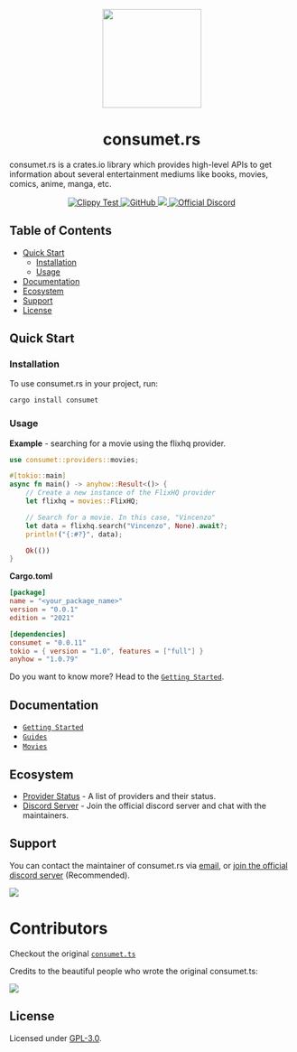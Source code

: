 <p align="center"><img src="https://consumet.org/images/consumetlogo.png" width="175"/></p>

<h1 align="center"> consumet.rs </h1>

consumet.rs is a crates.io library which provides high-level APIs to get information about several entertainment mediums like books, movies, comics, anime, manga, etc.

<p align="center">
    <a href="https://github.com/rust-lang/rust-clippy/actions?query=workflow%3A%22Clippy+Test+(bors)%22+event%3Apush+branch%3Aauto">
        <img src="https://github.com/rust-lang/rust-clippy/workflows/Clippy%20Test%20(bors)/badge.svg?branch=auto&event=push" alt="Clippy Test">
    </a>
    <a href="https://github.com/carrotshniper21/consumet.rs/blob/master/LICENSE">
    <img src="https://img.shields.io/github/license/consumet/api" alt="GitHub">
  </a>
    <a href="https://crates.io/crates/consumet">
        <img src="https://img.shields.io/crates/v/consumet.svg">
    </a>
    <a href="https://discord.gg/qTPfvMxzNH">
      <img src="https://img.shields.io/discord/987492554486452315?color=7289da&label=discord&logo=discord&logoColor=7289da" alt="Official Discord">
    </a>
   
</p>

<h2> Table of Contents </h2>

- [Quick Start](#quick-start)
  - [Installation](#installation)
  - [Usage](#usage)
- [Documentation](#documentation)
- [Ecosystem](#ecosystem)
- [Support](#support)
- [License](#license)

## Quick Start

### Installation

To use consumet.rs in your project, run:
```bash
cargo install consumet
```

### Usage

**Example** - searching for a movie using the flixhq provider.
```rs
use consumet::providers::movies;

#[tokio::main]
async fn main() -> anyhow::Result<()> {
    // Create a new instance of the FlixHQ provider
    let flixhq = movies::FlixHQ;

    // Search for a movie. In this case, "Vincenzo"
    let data = flixhq.search("Vincenzo", None).await?;
    println!("{:#?}", data);

    Ok(())
}
```

**Cargo.toml**
```toml
[package]
name = "<your_package_name>"
version = "0.0.1"
edition = "2021"

[dependencies]
consumet = "0.0.11"
tokio = { version = "1.0", features = ["full"] }
anyhow = "1.0.79"
```

Do you want to know more? Head to the [`Getting Started`](https://github.com/carrotshniper21/consumet.rs/tree/master/docs/guides/getting-started.md).

## Documentation
- [`Getting Started`](https://github.com/carrotshniper21/consumet.rs/tree/master/docs/guides/getting-started.md)
- [`Guides`](https://github.com/carrotshniper21/consumet.rs/tree/master/docs)
- [`Movies`](https://github.com/carrotshniper21/consumet.rs/tree/master/docs/guides/movies.md)

## Ecosystem
- [Provider Status](https://github.com/consumet/providers-status/blob/main/README.md) - A list of providers and their status.
- [Discord Server](https://discord.gg/qTPfvMxzNH) - Join the official discord server and chat with the maintainers.

## Support
You can contact the maintainer of consumet.rs via [email](mailto:vipershniper07@gmail.com), or [join the official discord server](https://discord.gg/qTPfvMxzNH) (Recommended).

<a href="https://discord.gg/qTPfvMxzNH">
   <img src="https://discordapp.com/api/guilds/987492554486452315/widget.png?style=banner2">
</a>

# Contributors
Checkout the original [`consumet.ts`](https://github.com/consumet/consumet.ts/)

Credits to the beautiful people who wrote the original consumet.ts:

[![](https://contrib.rocks/image?repo=consumet/consumet.ts)](https://github.com/consumet/consumet.ts/graphs/contributors)

## License
Licensed under [GPL-3.0](./LICENSE).
